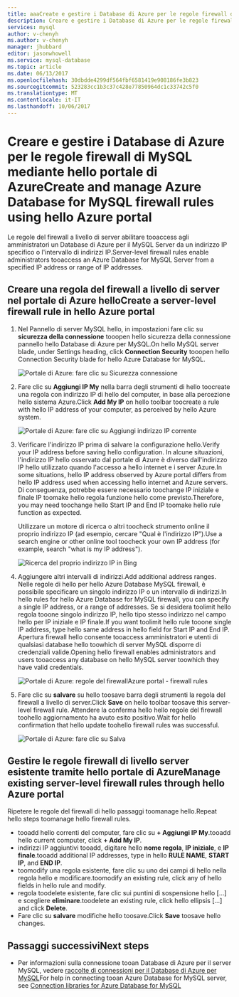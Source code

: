 ```yaml
---
title: aaaCreate e gestire i Database di Azure per le regole firewall di MySQL mediante hello portale di Azure | Documenti Microsoft
description: Creare e gestire i Database di Azure per le regole firewall di MySQL mediante hello portale di Azure
services: mysql
author: v-chenyh
ms.author: v-chenyh
manager: jhubbard
editor: jasonwhowell
ms.service: mysql-database
ms.topic: article
ms.date: 06/13/2017
ms.openlocfilehash: 30dbdde4299df564fbf6581419e908186fe3b823
ms.sourcegitcommit: 523283cc1b3c37c428e77850964dc1c33742c5f0
ms.translationtype: MT
ms.contentlocale: it-IT
ms.lasthandoff: 10/06/2017
---
```

# <a name="create-and-manage-azure-database-for-mysql-firewall-rules-using-hello-azure-portal"></a><span data-ttu-id="63cf5-103">Creare e gestire i Database di Azure per le regole firewall di MySQL mediante hello portale di Azure</span><span class="sxs-lookup"><span data-stu-id="63cf5-103">Create and manage Azure Database for MySQL firewall rules using hello Azure portal</span></span>
<span data-ttu-id="63cf5-104">Le regole del firewall a livello di server abilitare tooaccess agli amministratori un Database di Azure per il MySQL Server da un indirizzo IP specifico o l'intervallo di indirizzi IP.</span><span class="sxs-lookup"><span data-stu-id="63cf5-104">Server-level firewall rules enable administrators tooaccess an Azure Database for MySQL Server from a specified IP address or range of IP addresses.</span></span> 

## <a name="create-a-server-level-firewall-rule-in-hello-azure-portal"></a><span data-ttu-id="63cf5-105">Creare una regola del firewall a livello di server nel portale di Azure hello</span><span class="sxs-lookup"><span data-stu-id="63cf5-105">Create a server-level firewall rule in hello Azure portal</span></span>

1. <span data-ttu-id="63cf5-106">Nel Pannello di server MySQL hello, in impostazioni fare clic su **sicurezza della connessione** tooopen hello sicurezza della connessione pannello hello Database di Azure per MySQL.</span><span class="sxs-lookup"><span data-stu-id="63cf5-106">On hello MySQL server blade, under Settings heading, click **Connection Security** tooopen hello Connection Security blade for hello Azure Database for MySQL.</span></span>

   ![Portale di Azure: fare clic su Sicurezza connessione](./media/howto-manage-firewall-using-portal/1-connection-security.png)

2. <span data-ttu-id="63cf5-108">Fare clic su **Aggiungi IP My** nella barra degli strumenti di hello toocreate una regola con indirizzo IP di hello del computer, in base alla percezione hello sistema Azure.</span><span class="sxs-lookup"><span data-stu-id="63cf5-108">Click **Add My IP** on hello toolbar toocreate a rule with hello IP address of your computer, as perceived by hello Azure system.</span></span>

   ![Portale di Azure: fare clic su Aggiungi indirizzo IP corrente](./media/howto-manage-firewall-using-portal/2-add-my-ip.png)

3. <span data-ttu-id="63cf5-110">Verificare l'indirizzo IP prima di salvare la configurazione hello.</span><span class="sxs-lookup"><span data-stu-id="63cf5-110">Verify your IP address before saving hello configuration.</span></span> <span data-ttu-id="63cf5-111">In alcune situazioni, l'indirizzo IP hello osservato dal portale di Azure è diverso dall'indirizzo IP hello utilizzato quando l'accesso a hello internet e i server Azure.</span><span class="sxs-lookup"><span data-stu-id="63cf5-111">In some situations, hello IP address observed by Azure portal differs from hello IP address used when accessing hello internet and Azure servers.</span></span> <span data-ttu-id="63cf5-112">Di conseguenza, potrebbe essere necessario toochange IP iniziale e finale IP toomake hello regola funzione hello come previsto.</span><span class="sxs-lookup"><span data-stu-id="63cf5-112">Therefore, you may need toochange hello Start IP and End IP toomake hello rule function as expected.</span></span>

   <span data-ttu-id="63cf5-113">Utilizzare un motore di ricerca o altri toocheck strumento online il proprio indirizzo IP (ad esempio, cercare "Qual è l'indirizzo IP").</span><span class="sxs-lookup"><span data-stu-id="63cf5-113">Use a search engine or other online tool toocheck your own IP address (for example, search "what is my IP address").</span></span>

   ![Ricerca del proprio indirizzo IP in Bing](./media/howto-manage-firewall-using-portal/3-what-is-my-ip.png)

4. <span data-ttu-id="63cf5-115">Aggiungere altri intervalli di indirizzi.</span><span class="sxs-lookup"><span data-stu-id="63cf5-115">Add additional address ranges.</span></span> <span data-ttu-id="63cf5-116">Nelle regole di hello per hello Azure Database MySQL firewall, è possibile specificare un singolo indirizzo IP o un intervallo di indirizzi.</span><span class="sxs-lookup"><span data-stu-id="63cf5-116">In hello rules for hello Azure Database for MySQL firewall, you can specify a single IP address, or a range of addresses.</span></span> <span data-ttu-id="63cf5-117">Se si desidera toolimit hello regola tooone singolo indirizzo IP, hello tipo stesso indirizzo nel campo hello per IP iniziale e IP finale.</span><span class="sxs-lookup"><span data-stu-id="63cf5-117">If you want toolimit hello rule tooone single IP address, type hello same address in hello field for Start IP and End IP.</span></span> <span data-ttu-id="63cf5-118">Apertura firewall hello consente tooaccess amministratori e utenti di qualsiasi database hello toowhich di server MySQL disporre di credenziali valide.</span><span class="sxs-lookup"><span data-stu-id="63cf5-118">Opening hello firewall enables administrators and users tooaccess any database on hello MySQL server toowhich they have valid credentials.</span></span>

   ![<span data-ttu-id="63cf5-119">Portale di Azure: regole del firewall</span><span class="sxs-lookup"><span data-stu-id="63cf5-119">Azure portal - firewall rules</span></span> ](./media/howto-manage-firewall-using-portal/5-specify-addresses.png)


5. <span data-ttu-id="63cf5-120">Fare clic su **salvare** su hello toosave barra degli strumenti la regola del firewall a livello di server.</span><span class="sxs-lookup"><span data-stu-id="63cf5-120">Click **Save** on hello toolbar toosave this server-level firewall rule.</span></span> <span data-ttu-id="63cf5-121">Attendere la conferma hello hello regole del firewall toohello aggiornamento ha avuto esito positivo.</span><span class="sxs-lookup"><span data-stu-id="63cf5-121">Wait for hello confirmation that hello update toohello firewall rules was successful.</span></span>

   ![Portale di Azure: fare clic su Salva](./media/howto-manage-firewall-using-portal/4-save-firewall-rule.png)

## <a name="manage-existing-server-level-firewall-rules-through-hello-azure-portal"></a><span data-ttu-id="63cf5-123">Gestire le regole firewall di livello server esistente tramite hello portale di Azure</span><span class="sxs-lookup"><span data-stu-id="63cf5-123">Manage existing server-level firewall rules through hello Azure portal</span></span>
<span data-ttu-id="63cf5-124">Ripetere le regole del firewall di hello passaggi toomanage hello.</span><span class="sxs-lookup"><span data-stu-id="63cf5-124">Repeat hello steps toomanage hello firewall rules.</span></span>
* <span data-ttu-id="63cf5-125">tooadd hello correnti del computer, fare clic su **+ Aggiungi IP My**.</span><span class="sxs-lookup"><span data-stu-id="63cf5-125">tooadd hello current computer, click **+ Add My IP**.</span></span>
* <span data-ttu-id="63cf5-126">indirizzi IP aggiuntivi tooadd, digitare hello **nome regola**, **IP iniziale**, e **IP finale**.</span><span class="sxs-lookup"><span data-stu-id="63cf5-126">tooadd additional IP addresses, type in hello **RULE NAME**, **START IP**, and **END IP**.</span></span>
* <span data-ttu-id="63cf5-127">toomodify una regola esistente, fare clic su uno dei campi di hello nella regola hello e modificare.</span><span class="sxs-lookup"><span data-stu-id="63cf5-127">toomodify an existing rule, click any of hello fields in hello rule and modify.</span></span>
* <span data-ttu-id="63cf5-128">regola toodelete esistente, fare clic sui puntini di sospensione hello […] e scegliere **eliminare**.</span><span class="sxs-lookup"><span data-stu-id="63cf5-128">toodelete an existing rule, click hello ellipsis […] and click **Delete**.</span></span>
* <span data-ttu-id="63cf5-129">Fare clic su **salvare** modifiche hello toosave.</span><span class="sxs-lookup"><span data-stu-id="63cf5-129">Click **Save** toosave hello changes.</span></span>

## <a name="next-steps"></a><span data-ttu-id="63cf5-130">Passaggi successivi</span><span class="sxs-lookup"><span data-stu-id="63cf5-130">Next steps</span></span>
- <span data-ttu-id="63cf5-131">Per informazioni sulla connessione tooan Database di Azure per il server MySQL, vedere [raccolte di connessioni per il Database di Azure per MySQL](./concepts-connection-libraries.md)</span><span class="sxs-lookup"><span data-stu-id="63cf5-131">For help in connecting tooan Azure Database for MySQL server, see [Connection libraries for Azure Database for MySQL](./concepts-connection-libraries.md)</span></span>
